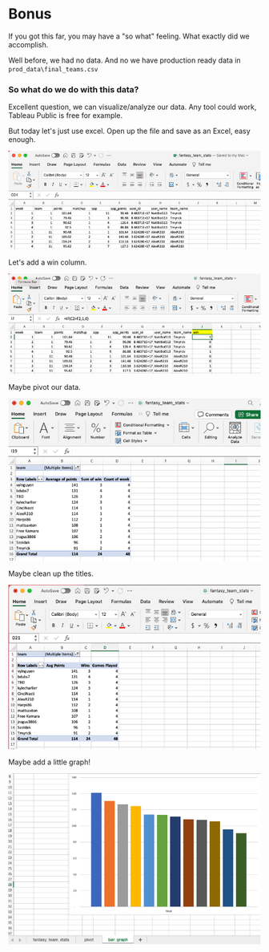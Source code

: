 

# Bonus

If you got this far, you may have a "so what" feeling. What exactly did we accomplish.


Well before, we had no data. And no we have production ready data in `prod_data\final_teams.csv`

### So what do we do with this data?

Excellent question, we can visualize/analyze our data. Any tool could work, Tableau Public is free for example.

But today let's just use excel. Open up the file and save as an Excel, easy enough.


![](screenshots/Capstone%2032.png)

Let's add a win column.

![](screenshots/Capstone%2033.png)

Maybe pivot our data.

![](screenshots/Capstone%2034.png)

Maybe clean up the titles.

![](screenshots/Capstone%2035.png)


Maybe add a little graph!

![](screenshots/Capstone%2036.png)
